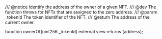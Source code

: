 /// @notice Identify the address of the owner of a given NFT.
/// @dev The function throws for NFTs that are assigned to the zero address.
/// @param _tokenId The token identifier of the NFT.
/// @return The address of the current owner.

function ownerOf(uint256 _tokenId) external view returns (address);